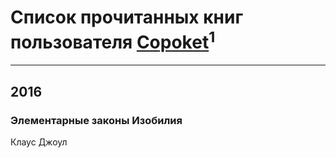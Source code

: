 # Список прочитанных книг пользователя [Copoket](https://plus.google.com/+Copoket)<sup>1</sup>
---

## 2016

### Элементарные законы Изобилия
Клаус Джоул



